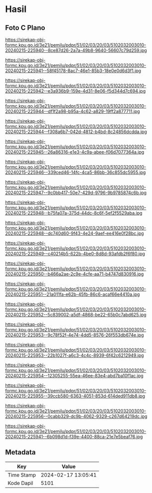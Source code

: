 # Hasil

## Foto C Plano

https://sirekap-obj-formc.kpu.go.id/3e21/pemilu/pdpr/51/02/03/20/03/5102032003010-20240215-225940--8ce87d26-2a7a-49b8-9640-56607c79d259.jpg

https://sirekap-obj-formc.kpu.go.id/3e21/pemilu/pdpr/51/02/03/20/03/5102032003010-20240215-225941--58f45178-8ac7-46e1-85b3-18e0e0d6d3f1.jpg

https://sirekap-obj-formc.kpu.go.id/3e21/pemilu/pdpr/51/02/03/20/03/5102032003010-20240215-225942--e3a936b9-159e-4d31-8e06-f5d344d7c694.jpg

https://sirekap-obj-formc.kpu.go.id/3e21/pemilu/pdpr/51/02/03/20/03/5102032003010-20240215-225944--df1f2a98-b95a-4c62-a829-19ff2a877711.jpg

https://sirekap-obj-formc.kpu.go.id/3e21/pemilu/pdpr/51/02/03/20/03/5102032003010-20240215-225944--f308a6b7-042d-4812-b4bd-8c24856dcdda.jpg

https://sirekap-obj-formc.kpu.go.id/3e21/pemilu/pdpr/51/02/03/20/03/5102032003010-20240215-225945--26a86316-e1e3-4c9a-abee-f06d7077364a.jpg

https://sirekap-obj-formc.kpu.go.id/3e21/pemilu/pdpr/51/02/03/20/03/5102032003010-20240215-225946--339ced46-14fc-4ca5-86bb-36c855dc5955.jpg

https://sirekap-obj-formc.kpu.go.id/3e21/pemilu/pdpr/51/02/03/20/03/5102032003010-20240215-225947--9c0bb417-50e7-429d-9796-9b9785874c6b.jpg

https://sirekap-obj-formc.kpu.go.id/3e21/pemilu/pdpr/51/02/03/20/03/5102032003010-20240215-225948--b75fa07a-375d-44dc-8c6f-5ef2f5529aba.jpg

https://sirekap-obj-formc.kpu.go.id/3e21/pemilu/pdpr/51/02/03/20/03/5102032003010-20240215-225948--dc740d60-9f43-4e24-9aef-ee416e0f28bc.jpg

https://sirekap-obj-formc.kpu.go.id/3e21/pemilu/pdpr/51/02/03/20/03/5102032003010-20240215-225949--c40214b5-622b-4be0-8d8d-93afdb2f6f80.jpg

https://sirekap-obj-formc.kpu.go.id/3e21/pemilu/pdpr/51/02/03/20/03/5102032003010-20240215-225950--b466a2ae-2c9e-4cfe-aa71-b4747d830916.jpg

https://sirekap-obj-formc.kpu.go.id/3e21/pemilu/pdpr/51/02/03/20/03/5102032003010-20240215-225951--21a011fa-e62b-45fb-86c6-acaf66e4410a.jpg

https://sirekap-obj-formc.kpu.go.id/3e21/pemilu/pdpr/51/02/03/20/03/5102032003010-20240215-225952--5c839002-a5df-4868-be22-65b0c7abd625.jpg

https://sirekap-obj-formc.kpu.go.id/3e21/pemilu/pdpr/51/02/03/20/03/5102032003010-20240215-225953--9c78f52f-4e74-4dd5-8576-26f553db674e.jpg

https://sirekap-obj-formc.kpu.go.id/3e21/pemilu/pdpr/51/02/03/20/03/5102032003010-20240215-225953--22b1027f-a6c3-4c4c-8939-6f42c6212949.jpg

https://sirekap-obj-formc.kpu.go.id/3e21/pemilu/pdpr/51/02/03/20/03/5102032003010-20240215-225954--12305255-55ea-46ee-83e4-abd7ba10f1ac.jpg

https://sirekap-obj-formc.kpu.go.id/3e21/pemilu/pdpr/51/02/03/20/03/5102032003010-20240215-225955--39ccb580-6363-4051-853d-614ded911db8.jpg

https://sirekap-obj-formc.kpu.go.id/3e21/pemilu/pdpr/51/02/03/20/03/5102032003010-20240215-225956--0cabb329-dc9b-4062-9329-c267d64219dc.jpg

https://sirekap-obj-formc.kpu.go.id/3e21/pemilu/pdpr/51/02/03/20/03/5102032003010-20240215-225941--6b098d1d-f39e-4400-88ca-21e7e5beaf76.jpg


## Metadata

| Key        | Value               |
| ---------- | ------------------- |
| Time Stamp | 2024-02-17 13:05:41 |
| Kode Dapil | 5101                |



